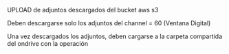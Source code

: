 UPLOAD de adjuntos descargados del bucket aws s3

Deben descargarse solo los adjuntos del channel = 60 (Ventana Digital)

Una vez descargados los adjuntos, deben cargarse a la carpeta compartida del ondrive con la operación
